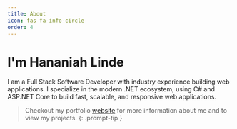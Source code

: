 ```yaml
---
title: About
icon: fas fa-info-circle
order: 4
---
```



# I'm Hananiah Linde
I am a Full Stack Software Developer with industry experience building web applications. I specialize in the modern .NET ecosystem, using C# and ASP.NET Core to build fast, scalable, and responsive web applications.

> Checkout my portfolio [website](https://www.hananiahlinde.com) for more information about me and to view my projects.
{: .prompt-tip }
